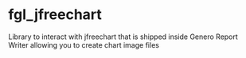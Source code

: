 # fgl_jfreechart
Library to interact with jfreechart that is shipped inside Genero Report Writer allowing you to create chart image files
